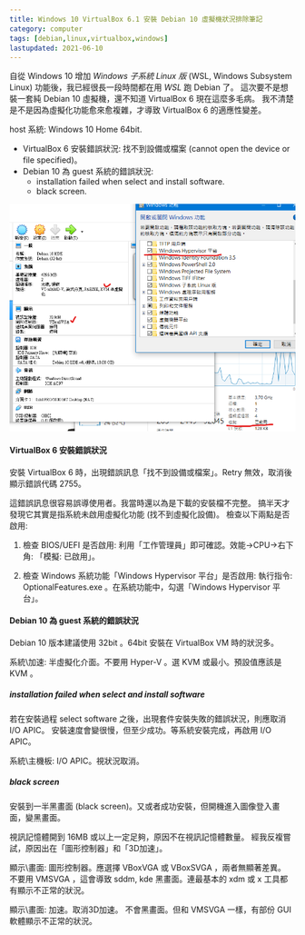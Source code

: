 ```yaml
---
title: Windows 10 VirtualBox 6.1 安裝 Debian 10 虛擬機狀況排除筆記
category: computer
tags: [debian,linux,virtualbox,windows]
lastupdated: 2021-06-10
---
```


自從 Windows 10 增加 *Windows 子系統 Linux 版* (WSL, Windows Subsystem Linux) 功能後，我已經很長一段時間都在用 *WSL* 跑 Debian 了。
這次要不是想裝一套純 Debian 10 虛擬機，還不知道 VirtualBox 6 現在這麼多毛病。
我不清楚是不是因為虛擬化功能愈來愈複雜，才導致 VirtualBox 6 的適應性變差。

host 系統: Windows 10 Home 64bit.

* VirtualBox 6 安裝錯誤狀況: 找不到設備或檔案 (cannot open the device or file specified)。
* Debian 10 為 guest 系統的錯誤狀況:
  * installation failed when select and install software.
  * black screen.

<!--more-->

![要注意的項目](/images/2021-06-10-virtualbox6-host-debian10-guest-1.png)

#### VirtualBox 6 安裝錯誤狀況

安裝 VirtualBox 6 時，出現錯誤訊息「找不到設備或檔案」。Retry 無效，取消後顯示錯誤代碼 2755。

這錯誤訊息很容易誤導使用者。我當時還以為是下載的安裝檔不完整。
搞半天才發現它其實是指系統未啟用虛擬化功能 (找不到虛擬化設備)。
檢查以下兩點是否啟用:

1. 檢查 BIOS/UEFI 是否啟用:
  利用「工作管理員」即可確認。效能->CPU->右下角: 「模擬: 已啟用」。

2. 檢查 Windows 系統功能「Windows Hypervisor 平台」是否啟用:
  執行指令: OptionalFeatures.exe 。在系統功能中，勾選「Windows Hypervisor 平台」。

#### Debian 10 為 guest 系統的錯誤狀況

Debian 10 版本建議使用 32bit 。64bit 安裝在 VirtualBox VM 時的狀況多。

系統\加速: 半虛擬化介面。不要用 Hyper-V 。選 KVM 或最小。預設值應該是 KVM 。

##### installation failed when select and install software

若在安裝過程 select software 之後，出現套件安裝失敗的錯誤狀況，則應取消 I/O APIC。
安裝速度會變很慢，但至少成功。等系統安裝完成，再啟用 I/O APIC。

系統\主機板: I/O APIC。視狀況取消。

##### black screen

安裝到一半黑畫面 (black screen)。又或者成功安裝，但開機進入圖像登入畫面，變黑畫面。

視訊記憶體開到 16MB 或以上一定足夠，原因不在視訊記憶體數量。
經我反複嘗試，原因出在「圖形控制器」和「3D加速」。

顯示\畫面: 圖形控制器。應選擇 VBoxVGA 或 VBoxSVGA ，兩者無顯著差異。
不要用 VMSVGA ，這會導致 sddm, kde 黑畫面。連最基本的 xdm 或 x 工具都有顯示不正常的狀況。

顯示\畫面: 加速。取消3D加速。
不會黑畫面。但和 VMSVGA 一樣，有部份 GUI 軟體顯示不正常的狀況。
